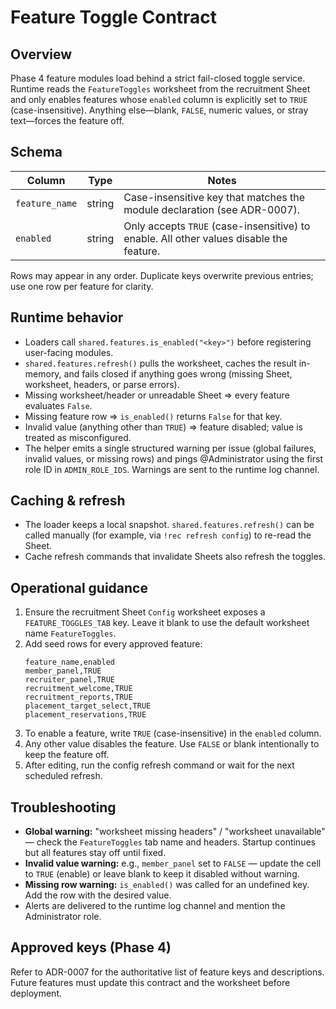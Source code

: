# Feature Toggle Contract

## Overview
Phase 4 feature modules load behind a strict fail-closed toggle service. Runtime reads the
`FeatureToggles` worksheet from the recruitment Sheet and only enables features whose
`enabled` column is explicitly set to `TRUE` (case-insensitive). Anything else—blank,
`FALSE`, numeric values, or stray text—forces the feature off.

## Schema
| Column | Type | Notes |
| --- | --- | --- |
| `feature_name` | string | Case-insensitive key that matches the module declaration (see ADR-0007). |
| `enabled` | string | Only accepts `TRUE` (case-insensitive) to enable. All other values disable the feature. |

Rows may appear in any order. Duplicate keys overwrite previous entries; use one row per
feature for clarity.

## Runtime behavior
- Loaders call `shared.features.is_enabled("<key>")` before registering user-facing
  modules.
- `shared.features.refresh()` pulls the worksheet, caches the result in-memory, and fails
  closed if anything goes wrong (missing Sheet, worksheet, headers, or parse errors).
- Missing worksheet/header or unreadable Sheet ⇒ every feature evaluates `False`.
- Missing feature row ⇒ `is_enabled()` returns `False` for that key.
- Invalid value (anything other than `TRUE`) ⇒ feature disabled; value is treated as
  misconfigured.
- The helper emits a single structured warning per issue (global failures, invalid values,
  or missing rows) and pings @Administrator using the first role ID in
  `ADMIN_ROLE_IDS`. Warnings are sent to the runtime log channel.

## Caching & refresh
- The loader keeps a local snapshot. `shared.features.refresh()` can be called manually
  (for example, via `!rec refresh config`) to re-read the Sheet.
- Cache refresh commands that invalidate Sheets also refresh the toggles.

## Operational guidance
1. Ensure the recruitment Sheet `Config` worksheet exposes a `FEATURE_TOGGLES_TAB` key.
   Leave it blank to use the default worksheet name `FeatureToggles`.
2. Add seed rows for every approved feature:
   ```
   feature_name,enabled
   member_panel,TRUE
   recruiter_panel,TRUE
   recruitment_welcome,TRUE
   recruitment_reports,TRUE
   placement_target_select,TRUE
   placement_reservations,TRUE
   ```
3. To enable a feature, write `TRUE` (case-insensitive) in the `enabled` column.
4. Any other value disables the feature. Use `FALSE` or blank intentionally to keep the
   feature off.
5. After editing, run the config refresh command or wait for the next scheduled refresh.

## Troubleshooting
- **Global warning:** "worksheet missing headers" / "worksheet unavailable" — check the
  `FeatureToggles` tab name and headers. Startup continues but all features stay off until
  fixed.
- **Invalid value warning:** e.g., `member_panel` set to `FALSE` — update the cell to
  `TRUE` (enable) or leave blank to keep it disabled without warning.
- **Missing row warning:** `is_enabled()` was called for an undefined key. Add the row with
  the desired value.
- Alerts are delivered to the runtime log channel and mention the Administrator role.

## Approved keys (Phase 4)
Refer to ADR-0007 for the authoritative list of feature keys and descriptions. Future
features must update this contract and the worksheet before deployment.

